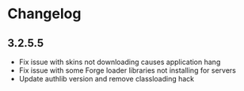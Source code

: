 # Changelog

## 3.2.5.5

-   Fix issue with skins not downloading causes application hang
-   Fix issue with some Forge loader libraries not installing for servers
-   Update authlib version and remove classloading hack
